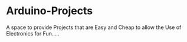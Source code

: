 # Arduino-Projects
A space to provide Projects that are Easy and Cheap to allow the Use of Electronics for Fun.....
